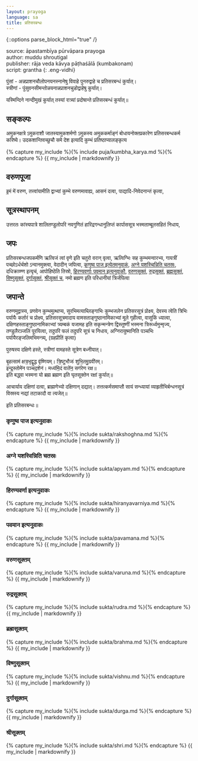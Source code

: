 ```yaml
---
layout: prayoga
language: sa
title: प्रतिसरबन्धः
---
```


{::options parse_block_html="true" /}

source: āpastambīya pūrvāpara prayoga  
author: muddu shroutigal  
publisher: rāja veda kāvya pāṭhaśālā (kumbakonam)  
script: grantha
{: .eng-vidhi}

पुंसां - अन्नप्राशनचौलोपनयनस्नानेषु विवाहे पुनरुद्वाहे च प्रतिसरबन्धं कुर्यात्।  
स्त्रीणां - पुंसुवनसीमन्तोन्नयनान्नप्राशनचुडोद्वाहेषु कुर्यात्।

यस्मिन्दिने नान्दीमुखं कुर्यात् तस्यां रात्र्यां प्रदोषान्ते प्रतिसरबन्धं कुर्यात्॥

## सङ्कल्पः

अमुकनक्षत्रे ऽमुकराशौ जातस्यामुकशर्मणो ऽमुकस्य अमुककर्माङ्गं बोधायनोक्तप्रकारेण प्रतिसरबन्धकर्म करिष्ये। उदकशान्तिवच्छुचौ समे देश इत्यादि कुम्भं प्रतिष्ठाप्यालङ्कृत्य 

<div class="skt-extra">
{% capture my_include %}{% include puja/kumbha_karya.md %}{% endcapture %}
{{ my_include | markdownify }}
</div>

## वरुणपूजा

इ॒मं मे॑ वरुण, तत्त्वा॑यामीति द्वाभ्यां कुम्भे वरुणमावाह्य, आसनं दत्वा, पाद्यादि-निवेदनान्तं कृत्वा,

## सूत्रस्थापनम्

उत्तरतः कांस्यपात्रे शालितण्डुलोपरि नवगुणितं हारिद्रगन्धानुलिप्तं कार्पाससूत्र भस्मताम्बूलसहितं निधाय,

## जपः

प्रतिसरबन्धजपकर्मणि ऋत्विजं त्वां वृणे इति चतुरो वरान् वृत्वा, ऋत्विग्भिः सह कुम्भमन्वारभ्य,
गायत्रीं पच्छोऽर्धर्चशो ऽन्वानमुक्त्वा,
वेदादीन् जपित्वा,
[कृणुष्व पाज इत्येतमनुवाकं](#rakshoghna),
[अग्ने यशस्चिन्निति चतस्रः](#apyam),
दधिक्राव्ण्ण इत्यृचं,
आपोहिष्ठेति तिस्रो,
[हिरण्यवर्णाः पवमान इत्यनुवाकौ](#hiranyavarniya),
[वरुणसूक्तं](#varuna),
[रुद्रसूक्तं](#rudra),
[ब्रह्मसूक्तं](#brahma),
[विष्णुसूक्तं](#vishnu),
[दुर्गासूक्तं](#durga),
[श्रीसूक्तं च](#shri),
नमो ब्रह्मण इति परिधानीयां त्रिर्जपित्वा

## जपान्ते

वरुणमुद्वास्य, प्रणवेन कुम्भमुत्थाप्य, सुरभिमत्याब्लिङ्गाभिः कुम्भजलेन प्रतिसरसूत्रं प्रोक्ष्य, देवस्य त्वेति त्रिभिः पर्यायैः कर्तारं च प्रोक्ष्य, प्रतिसरसूत्रमादाय वामसताङ्गुष्ठानामिकाभ्यां मूले गृहीत्वा, वासुकिं ध्यात्वा, दक्षिणहस्ताङ्गुष्ठानामिकाभ्यां त्र्यम्बकं यजामह इति सकृन्मन्त्रेण द्विस्तूष्णीं भस्मना त्रिरूर्ध्वमुन्मृज्य, तण्डुलैरञ्जलिं पूरयित्वा, तदुपरि फलं तदुपरि सूत्रं च निधाय, अग्निरायुष्मानिति पञ्चभिः पर्यायैरङ्जलिमभिमन्त्र्य्, (ग्रहप्रीतिं कृत्वा)

पुरुषस्य दक्षिणे हस्ते, स्त्रीणां वामहस्ते सूत्रेण बध्नीयात्।

बृ॒हत्साम॑ क्षत्र॒भृद्वृ॒द्ध वृ॑ष्णियम्। त्रि॒ष्टुभौजः॑ शुभि॒तमु॒ग्रवी॑रम्।  
इन्द्र॒स्तोमे॑न पञ्चद॒शेन॑। मध्य॑मि॒दं वाते॑न॒ सग॑रेण रक्ष॥  
इति बद्ध्वा भस्मना यो ब्रह्म ब्रह्मण इति घृतसूक्तेन रक्षां कुर्यात्॥  

आचार्याय दक्षिणां दत्वा, ब्राह्मणेभ्यो दक्षिणान् दद्यात्। तत्तत्कर्मसमाप्तौ सायं सन्ध्यायां व्याहृतीभिर्बन्धनसूत्रं विस्रस्य नद्यां तटाकादौ वा त्यजेत्॥

इति प्रतिसरबन्धः॥


### <a name="rakshoghna"></a>कृणुष्व पाज इत्यनुवाकः

{% capture my_include %}{% include sukta/rakshoghna.md %}{% endcapture %}
{{ my_include | markdownify }}

### <a name="apyam"></a>अग्ने यशस्विन्निति चतस्रः

{% capture my_include %}{% include sukta/apyam.md %}{% endcapture %}
{{ my_include | markdownify }}

### <a name="hiranyavarniya"></a>हिरण्यवर्णा इत्यनुवाकः

{% capture my_include %}{% include sukta/hiranyavarniya.md %}{% endcapture %}
{{ my_include | markdownify }}

### <a name="pavamana"></a>पवमान इत्यनुवाकः

{% capture my_include %}{% include sukta/pavamana.md %}{% endcapture %}
{{ my_include | markdownify }}

### <a name="varuna"></a>वरुणसूक्तम्

{% capture my_include %}{% include sukta/varuna.md %}{% endcapture %}
{{ my_include | markdownify }}

### <a name="rudra"></a>रुद्रसूक्तम्

{% capture my_include %}{% include sukta/rudra.md %}{% endcapture %}
{{ my_include | markdownify }}

### <a name="brahma"></a>ब्रह्मसूक्तम्

{% capture my_include %}{% include sukta/brahma.md %}{% endcapture %}
{{ my_include | markdownify }}

### <a name="vishnu"></a>विष्णुसूक्तम्

{% capture my_include %}{% include sukta/vishnu.md %}{% endcapture %}
{{ my_include | markdownify }}

### <a name="durga"></a>दुर्गासूक्तम्

{% capture my_include %}{% include sukta/durga.md %}{% endcapture %}
{{ my_include | markdownify }}

### <a name="shri"></a>श्रीसूक्तम्

{% capture my_include %}{% include sukta/shri.md %}{% endcapture %}
{{ my_include | markdownify }}
